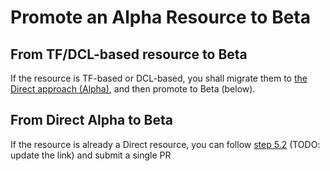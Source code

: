 # Promote an Alpha Resource to Beta

 
## From TF/DCL-based resource to Beta

If the resource is TF-based or DCL-based, you shall migrate them to [the Direct approach (Alpha)](./migrate-tf-resource-alpha.md), and then promote to Beta (below).

## From Direct Alpha to Beta

If the resource is already a Direct resource, you can follow [step 5.2](https://github.com/yuwenma/k8s-config-connector/blob/scifi-guide/docs/develop-resources/guides/5-releases.md#52-bump-from-v1alpha1-to-v1beta1)  (TODO: update the link)
 and submit a single PR 
